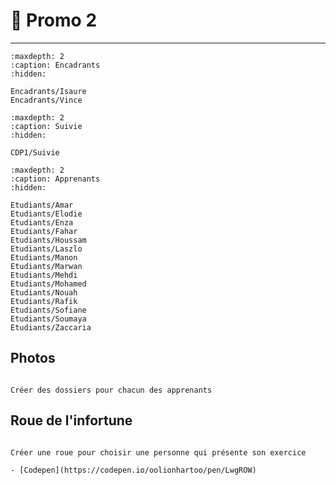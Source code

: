 # 💑 Promo 2

***
```{toctree}
:maxdepth: 2
:caption: Encadrants
:hidden:

Encadrants/Isaure
Encadrants/Vince

```


```{toctree}
:maxdepth: 2
:caption: Suivie
:hidden:

CDP1/Suivie

```


```{toctree}
:maxdepth: 2
:caption: Apprenants
:hidden:

Etudiants/Amar
Etudiants/Elodie
Etudiants/Enza
Etudiants/Fahar
Etudiants/Houssam
Etudiants/Laszlo
Etudiants/Manon
Etudiants/Marwan
Etudiants/Mehdi
Etudiants/Mohamed
Etudiants/Nouah
Etudiants/Rafik
Etudiants/Sofiane
Etudiants/Soumaya
Etudiants/Zaccaria

```

## Photos


```{note}

Créer des dossiers pour chacun des apprenants

```

## Roue de l'infortune

```{note}

Créer une roue pour choisir une personne qui présente son exercice

- [Codepen](https://codepen.io/oolionhartoo/pen/LwgROW)


```